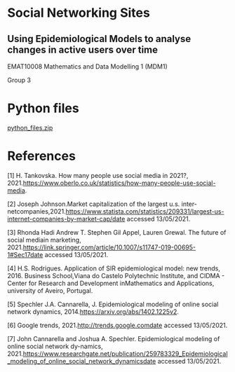 # Social Networking Sites
## Using Epidemiological Models to analyse changes in active users over time

EMAT10008 Mathematics and Data Modelling 1 (MDM1)

Group 3

# Python files

[python_files.zip](https://github.com/ianvazperez/mdm1-rep3/files/6477758/python_files.zip)

# References
[1] H. Tankovska. How many people use social media in 2021?, 2021.https://www.oberlo.co.uk/statistics/how-many-people-use-social-media.

[2] Joseph   Johnson.Market   capitalization   of   the   largest   u.s.   inter-netcompanies,2021.https://www.statista.com/statistics/209331/largest-us-internet-companies-by-market-cap/date accessed 13/05/2021.

[3] Rhonda Hadi  Andrew T. Stephen Gil Appel, Lauren Grewal.  The future of social mediain marketing, 2021.https://link.springer.com/article/10.1007/s11747-019-00695-1#Sec17date accessed 13/05/2021.

[4] H.S. Rodrigues. Application of SIR epidemiological model: new trends, 2016. Business School,Viana do Castelo Polytechnic Institute, and CIDMA - Center for Research and Development inMathematics and Applications, university of Aveiro, Portugal.

[5] Spechler J.A. Cannarella, J. Epidemiological modeling of online social network dynamics, 2014.https://arxiv.org/abs/1402.1225v2.

[6] Google trends, 2021.http://trends.google.comdate accessed 13/05/2021.

[7] John Cannarella and Joshua A. Spechler. Epidemiological modeling of online social network dy-namics, 2021.https://www.researchgate.net/publication/259783329_Epidemiological_modeling_of_online_social_network_dynamicsdate accessed 13/05/2021.
